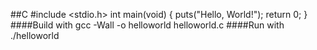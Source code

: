 ##C
#include <stdio.h>
int main(void)
{
puts("Hello, World!");
return 0;
}
####Build with
gcc -Wall -o helloworld helloworld.c
####Run with
./helloworld
